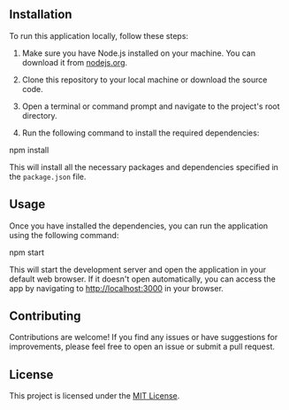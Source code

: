 ## Installation 
 
 To run this application locally, follow these steps: 
 
 1. Make sure you have Node.js installed on your machine. You can download it from [nodejs.org](https://nodejs.org). 
 
 2. Clone this repository to your local machine or download the source code. 
 
 3. Open a terminal or command prompt and navigate to the project's root directory. 
 
 4. Run the following command to install the required dependencies: 
 
 npm install 
 
 This will install all the necessary packages and dependencies specified in the `package.json` file. 
 
 ## Usage 
 
 Once you have installed the dependencies, you can run the application using the following command: 
 
 npm start 
 
 This will start the development server and open the application in your default web browser. If it doesn't open automatically, you can access the app by navigating to [http://localhost:3000](http://localhost:3000) in your browser. 
 
 ## Contributing 
 
 Contributions are welcome! If you find any issues or have suggestions for improvements, please feel free to open an issue or submit a pull request. 
 
 ## License 
 
 This project is licensed under the [MIT License](LICENSE).
